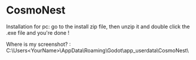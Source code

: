 # CosmoNest

Installation for pc: go to the install zip file, then unzip it and double click the .exe file and you're done !

Where is my screenshot? : C:\Users\<YourName>\AppData\Roaming\Godot\app_userdata\CosmoNest\
